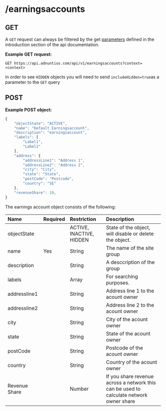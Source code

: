 # /earningsaccounts

## GET

A `GET` request can always be filtered by the get [parameters](http://docs.adnuntius.com/api/api-requests) defined in the introduction section of the api documentation.

**Example GET request:**

```http
GET https://api.adnuntius.com/api/v1/earningsaccounts?context=<context>
```

in order to see `HIDDEN` objects you will need to send `includeHidden=true`as a parameter to the `GET` query

## POST

**Example POST object:**

```javascript
{
    "objectState": "ACTIVE",
    "name": "Default Earningsaccount",
    "description": "earningsaccount",
    "labels": [
        "Label1",
        "Label2"
    ],
    "address": {
        "addressLine1": "Address 1",
        "addressLine2": "Address 2",
        "city": "City",
        "state": "State",
        "postCode": "Postcode",
        "country": "SE"
    },
    "revenueShare": 10,
}
```

The earnings account object consists of the following:

| Name | Required | Restriction | Description |
| :--- | :--- | :--- | :--- |
| objectState |  | ACTIVE, INACTIVE, HIDDEN | State of the object, will disable or delete the object. |
| name | Yes | String | The name of the site group |
| description |  | String | A desccription of the group |
| labels |  | Array | For searching purposes. |
| addressline1 |  | String | Address line 1 to the acount owner |
| addressline2 |  | String | Address line 2 to the acount owner |
| city |  | String | City of the acount owner |
| state |  | String | State of the acount owner |
| postCode |  | String | Postcode of the acount owner |
| country |  | String | Country of the acount owner |
| Revenue Share |  | Number | If you share revenue across a network this can be used to calculate network owner share |

